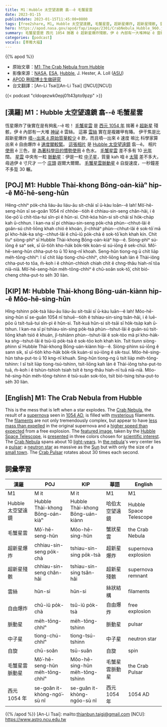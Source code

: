 ```yaml
---
title: M1：Hubble 太空望遠鏡 翕--ê 毛蟹星雲
date: 2023-01-15
publishdate: 2023-01-15T11:45:00+0800
tags: [free2share, M1, Hubble 太空望遠鏡, 毛蟹星雲, 超新星爆炸, 超新星殘骸, 雲絲, 自由爆炸, 脈動星, 中子星, 自旋, 毛蟹星雲脈動星]
hero: https://apod.nasa.gov/apod/fap/image/2301/CrabNebula_Hubble_960.jpg
summary: 毛蟹星雲是 西元 1054 揣著 ê 超新星爆炸殘骸，伊 ê 內部有一大堆神祕 ê 雲絲。
categories: [podcast]
vocals: [草莓大福]
---
```


{{% apod %}}

- 原始文章：[M1: The Crab Nebula from Hubble](https://apod.nasa.gov/apod/ap230115.html)
- 影像來源：[NASA](https://www.nasa.gov/), [ESA](https://esa.int/hubble/), [Hubble](https://www.nasa.gov/mission_pages/hubble/story/index.html), J. Hester, A. Loll ([ASU](http://sese.asu.edu/))
- [APOD 咧招博士生做研究](http://asterisk.apod.com/viewtopic.php?t=42847)
- 台文翻譯：[An-Li Tsai][An-Li Tsai] ([NCU][NCU])

{{< podcast "cldoqezwk0epj01t43pto9pzp" >}}

## [漢羅] M1：Hubble 太空望遠鏡 翕--ê 毛蟹星雲
恆星爆炸了後實在是有夠亂--ê 啦！
[毛蟹星雲][Crab Nebula 1] 是 [西元 1054 年][1054 AD] 揣著 ê [超新星][supernova] 殘骸，伊 ê 內部有一大堆 [神祕][mysterious] ê 雲絲。
這寡 [雲絲][filaments] 實在是複雜甲有賰。
伊干焦是比超新星爆炸 [噴--出來 ê 原始質量較少][less mass than expelled] ê 款，而且噴--出來 ê 速度 嘛比 科學家算出來 ê 自由爆炸 ê [速度閣較緊][higher speed than expected]。
[這張相片][featured image] 是 [Hubble 太空望遠鏡][Hubble Space Telescope] 翕--ê。
相片 [使用][presented] ê 三色，是 [為著科學目的慣勢使用][scientific interest] ê 色水。
[毛蟹星雲][Crab Nebula 2] 差不多有 10 [光年][light-years] 闊。
[星雲][the nebula] 中央有一粒 [脈動星][pulsar]：伊是一粒 [中子星][neutron star]，質量 kah 咱 ê [太陽][Sun] 差不多大，毋過伊 ê 寸尺才 一个 [庄頭][small town] 遐爾大爾爾。
[毛蟹星雲脈動星][Crab Pulsar] ê 自旋速度，一秒鐘差不多踅 30 輾。



## [POJ] M1: Hubble Thài-khong Bōng-oán-kiàⁿ hip--ê Mô͘-hē-seng-hûn
Hêng-chhiⁿ po̍k-chà liáu-āu liáu-āu si̍t-chāi sī ū-kàu loān--ê lah!
Mô͘-hē-seng-hûn sī se-goân 1054 nî chhōe--tio̍h ê chhiau-sin-seng chân-hâi, i ê lōe-pō͘ ū chi̍t-tōa-tui sîn-pì ê hûn-si.
Chit-kóa hûn-si si̍t-chāi sī ho̍k-cha̍p kah ū-chhun.
I kan-na sī pí chhiau-sin-seng po̍k-chà phùn--chhut-lâi ê goân-sú chit-liōng khah chió ê khoán, jî-chhiáⁿ phùn--chhut-lâi ê sok-tō͘ mā pí kho-ha̍k-ka sǹg--chhut-lâi ê chū-iû po̍k-chà ê sok-tō͘ koh khah kín.
Chit tiuⁿ siòng-phìⁿ sī Hubble Thài-khong Bōng-oán-kiàⁿ hip--ê.
Siòng-phìⁿ sú-iōng ê saⁿ sek, sī ūi-tio̍h kho-ha̍k bo̍k-te̍k koàn-sì sú-iōng ê sek-chúi.
Mô͘-hē-seng-hûn chha-put-to ū 10 kng-nî khoah.
Seng-hûn tiong-ng ū chi̍t lia̍p me̍h-tōng-chhiⁿ: I sī chi̍t lia̍p tiong-chú-chhiⁿ, chit-liōng kah lán ê Thài-iông chha-put-to tōa, m̄-koh i ê chhùn-chhioh chiah chi̍t ê chng-thâu hiah-nī tōa niā-niā.
Mô͘-hē-seng-hûn me̍h-tōng-chhiⁿ ê chū-soân sok-tō͘, chi̍t bió-cheng chha-put-to se̍h 30 liàn.

## [KIP] M: Hubble Thài-khong Bōng-uán-kiànn hip--ê Môo-hē-sing-hûn
Hîng-tshinn po̍k-tsà liáu-āu liáu-āu si̍t-tsāi sī ū-kàu luān--ê lah!
Môo-hē-sing-hûn sī se-guân 1054 nî tshuē--tio̍h ê tshiau-sin-sing tsân-hâi, i ê luē-pōo ū tsi̍t-tuā-tui sîn-pì ê hûn-si.
Tsit-kuá hûn-si si̍t-tsāi sī ho̍k-tsa̍p kah ū-tshun.
I kan-na sī pí tshiau-sin-sing po̍k-tsà phùn--tshut-lâi ê guân-sú tsit-liōng khah tsió ê khuán, jî-tshiánn phùn--tshut-lâi ê sok-tōo mā pí kho-ha̍k-ka sǹg--tshut-lâi ê tsū-iû po̍k-tsà ê sok-tōo koh khah kín.
Tsit tiunn siòng-phìnn sī Hubble Thài-khong Bōng-uán-kiànn hip--ê.
Siòng-phìnn sú-iōng ê sann sik, sī uī-tio̍h kho-ha̍k bo̍k-ti̍k kuàn-sì sú-iōng ê sik-tsuí.
Môo-hē-sing-hûn tsha-put-to ū 10 kng-nî khuah.
Sing-hûn tiong-ng ū tsi̍t lia̍p me̍h-tōng-tshinn: I sī tsi̍t lia̍p tiong-tsú-tshinn, tsit-liōng kah lán ê Thài-iông tsha-put-to tuā, m̄-koh i ê tshùn-tshioh tsiah tsi̍t ê tsng-thâu hiah-nī tuā niā-niā.
Môo-hē-sing-hûn me̍h-tōng-tshinn ê tsū-suân sok-tōo, tsi̍t bió-tsing tsha-put-to se̍h 30 liàn.


## [English] M1: The Crab Nebula from Hubble
This is the mess that is left when a star explodes.
The [Crab Nebula][Crab Nebula 1], the result of a [supernova][supernova] seen in [1054 AD][1054 AD], is filled with [mysterious][mysterious] filaments.
The [filaments][filaments] are not only tremendously complex, but appear to have [less mass than expelled][less mass than expelled] in the original supernova and a [higher speed than expected][higher speed than expected] from a free explosion.
The [featured image][featured image], taken by the [Hubble Space Telescope][Hubble Space Telescope], is [presented][presented] in three colors chosen for [scientific interest][scientific interest].
The [Crab Nebula][Crab Nebula 2] spans about 10 [light-years][light-years].
In [the nebula][the nebula]'s very center lies a [pulsar][pulsar]: a [neutron star][neutron star] as massive as the [Sun][Sun] but with only the size of a [small town][small town].
The [Crab Pulsar][Crab Pulsar] rotates about 30 times each second.

## 詞彙學習

|漢羅|POJ|KIP|華語|English|
|-|-|-|-|-|
|M1|M it|M it|M1|M1|
|Hubble 太空望遠鏡|Hubble Thài-khong Bōng-oán-kiàⁿ|Hubble Thài-khong Bōng-uán-kiànn|哈伯太空望遠鏡|Hubble Space Telescope|
|毛蟹星雲|Mô͘-hē-seng-hûn|Môo-hē-sing-hûn|蟹狀星雲|the Crab Nebula|
|超新星爆炸|chhiau-sin-seng po̍k-chà|tshiau-sin-sing po̍k-tsà|超新星爆炸|supernova explosion|
|超新星殘骸|chhiau-sin-seng chân-hâi|tshiau-sin-sing tsân-hâi|超新星殘骸|supernova remnant|
|雲絲|hûn-si|hûn-si|絲狀結構|filaments|
|自由爆炸|chū-iû po̍k-chà|tsū-iû po̍k-tsà|自由爆炸|free explosion|
|脈動星|me̍h-tōng-chhiⁿ|me̍h-tōng-tshinn|脈動星|pulsar|
|中子星|tiong-chú-chhiⁿ|tiong-tsú-tshinn|中子星|neutron star|
|自旋|chū-soân|tsū-suân|自旋|spin|
|毛蟹星雲脈動星|Mô͘-hē-seng-hûn me̍h-tōng-chhiⁿ|Môo-hē-sing-hûn me̍h-tōng-tshinn|毛蟹星雲脈動星|the Crab Pulsar|
|西元 1054 年|se-goân it-khòng-ngó͘-sù nî|se-guân it-khòng-ngóo-sù nî|西元 1054 年|1054 AD|

{{% /apod %}}
[An-Li Tsai]: mailto:thianbun.taigi@gmail.com
[NCU]: https://www.astro.ncu.edu.tw

[copyright]: https://apod.nasa.gov/apod/fap/lib/about_apod.html#srapply
[License]: https://creativecommons.org/licenses/by/2.0/


[Crab Nebula 1]:https://www.nasa.gov/feature/goddard/2017/messier-1-the-crab-nebula
[supernova]:https://imagine.gsfc.nasa.gov/science/objects/supernovae1.html
[1054 AD]: http://messier.seds.org/more/m001_sn.html
[mysterious]:http://www.youtube.com/watch?v=5VnJ9pRR8-8
[filaments]:https://apod.nasa.gov/apod/ap980208.html
[less mass than expelled]:https://ui.adsabs.harvard.edu/abs/1995ApJ...454L.129F/abstract
[higher speed than expected]:https://ui.adsabs.harvard.edu/abs/1998PASP..110..831N/abstract
[featured image]:https://www.spacetelescope.org/images/heic0515a/
[Hubble Space Telescope]:https://www.nasa.gov/mission_pages/hubble/story/index.html
[presented]:https://www.youtube.com/watch?v=_2Fte8xkTpo
[scientific interest]:http://s9.favim.com/orig/131225/cat-galaxy-glasses-Favim.com-1181244.jpg
[Crab Nebula 2]:https://en.wikipedia.org/wiki/Crab_Nebula
[light-years]:https://starchild.gsfc.nasa.gov/docs/StarChild/questions/question19.html
[the nebula]:https://www.youtube.com/watch?v=vPxLVgTIAbk
[pulsar]:http://www.jb.man.ac.uk/~pulsar/Education/Sounds/sounds.html
[neutron star]:https://www.astro.umd.edu/~miller/nstar.html
[Sun]:https://solarsystem.nasa.gov/solar-system/sun/in-depth/
[small town]:https://www.cityofhoughton.com/
[Crab Pulsar]:https://apod.nasa.gov/apod/ap020920.html
